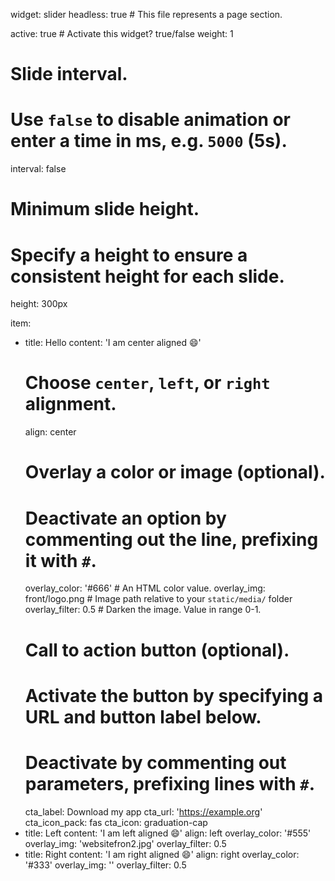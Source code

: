 widget: slider
headless: true  # This file represents a page section.

active: true  # Activate this widget? true/false
weight: 1  


# Slide interval.
# Use `false` to disable animation or enter a time in ms, e.g. `5000` (5s).
interval: false

# Minimum slide height.
# Specify a height to ensure a consistent height for each slide.
height: 300px


item:
  - title: Hello
    content: 'I am center aligned 😄'
    # Choose `center`, `left`, or `right` alignment.
    align: center
    # Overlay a color or image (optional).
    #   Deactivate an option by commenting out the line, prefixing it with `#`.
    overlay_color: '#666'  # An HTML color value.
    overlay_img: front/logo.png  # Image path relative to your `static/media/` folder
    overlay_filter: 0.5  # Darken the image. Value in range 0-1.
    # Call to action button (optional).
    #   Activate the button by specifying a URL and button label below.
    #   Deactivate by commenting out parameters, prefixing lines with `#`.
    cta_label: Download my app
    cta_url: 'https://example.org'
    cta_icon_pack: fas
    cta_icon: graduation-cap
  - title: Left
    content: 'I am left aligned 😄'
    align: left
    overlay_color: '#555'
    overlay_img: 'websitefron2.jpg'
    overlay_filter: 0.5
  - title: Right
    content: 'I am right aligned 😄'
    align: right
    overlay_color: '#333'
    overlay_img: ''
    overlay_filter: 0.5
